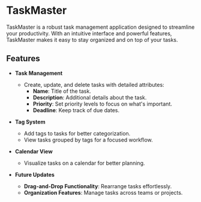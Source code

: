 # TaskMaster

TaskMaster is a robust task management application designed to streamline your productivity. With an intuitive interface and powerful features, TaskMaster makes it easy to stay organized and on top of your tasks.

## Features

- **Task Management**  
  - Create, update, and delete tasks with detailed attributes:
    - **Name**: Title of the task.
    - **Description**: Additional details about the task.
    - **Priority**: Set priority levels to focus on what's important.
    - **Deadline**: Keep track of due dates.

- **Tag System**  
  - Add tags to tasks for better categorization.
  - View tasks grouped by tags for a focused workflow.

- **Calendar View**  
  - Visualize tasks on a calendar for better planning.

- **Future Updates**  
  - **Drag-and-Drop Functionality**: Rearrange tasks effortlessly.  
  - **Organization Features**: Manage tasks across teams or projects.  


